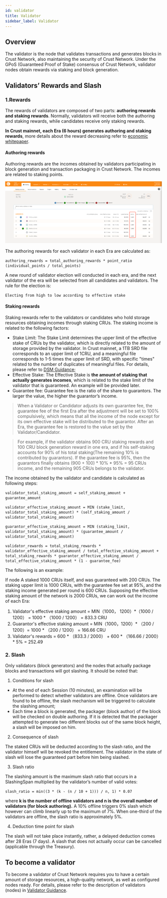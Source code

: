 ```yaml
---
id: validator
title: Validator
sidebar_label: Validator
---
```


## Overview

The validator is the node that validates transactions and generates blocks in Crust Network, also maintaining the security of Crust Network. Under the GPoS (Guaranteed Proof of Stake) consensus of Crust Network, validator nodes obtain rewards via staking and block generation.

## Validators’ Rewards and Slash

### 1.Rewards

The rewards of validators are composed of two parts: **authoring rewards and staking rewards**. Normally, validators will receive both the authoring and staking rewards, while candidates receive only staking rewards.

**In Crust mainnet, each Era (6 hours) generates authoring and staking rewards**, more details about the reward decreasing refer to [economic whitepaper](https://crust-data.oss-cn-shanghai.aliyuncs.com/crust-home/whitepapers/ecowhitepaper_en.pdf).

#### Authoring rewards

Authoring rewards are the incomes obtained by validators participating in block generation and transaction packaging in Crust Network. The incomes are related to staking points.

![staking_points](assets/gpos/staking_points.jpg)

The authoring rewards for each validator in each Era are calculated as:

```shell
authoring_rewards = total_authoring_rewards * point_ratio (individual_points / total_points)
```

A new round of validator election will conducted in each era, and the next validator of the era will be selected from all candidates and validators. The rule for the election is:

```shell
Electing from high to low according to effective stake 
```

#### Staking rewards

Staking rewards refer to the validators or candidates who hold storage resources obtaining incomes through staking CRUs. The staking income is related to the following factors:

- Stake Limit: The Stake Limit determines the upper limit of the effective stake of CRUs by the validator, which is directly related to the amount of storage provided by the validator. In Crust mainnet, a 1TB SRD file corresponds to an upper limit of 1CRU, and a meaningful file corresponds to 1-5 times the upper limit of SRD, with specific "times" related to the number of duplicates of meaningful files. For details, please refer to [DSM Guidance](DSM.md);
- Effective Stake: The Effective Stake is **the amount of staking that actually generates incomes**, which is related to the stake limit of the validator that is guaranteed. An example will be provided later.
- Guarantee fee: Guarantee fee is the ratio of the share to guarantors. The larger the value, the higher the guarantor’s income.

> When a Validator or Candidator adjusts its own guarantee fee, the guarantee fee of the first Era after the adjustment will be set to 100% compulsively, which means that all the income of the node except for its own effective stake will be distributed to the guarantor. After an Era, the guarantee fee is restored to the value set by the Validator/Candidator.

> For example, if the validator obtains 900 CRU staking rewards and 100 CRU block generation reward in one era, and if his self-staking accounts for 90% of his total staking(The remaining 10% is contributed by guarantors). If the guarantee fee is 95%, then the guarantors finally obtains (900 + 100) * 10% * 95% = 95 CRUs income, and the remaining 905 CRUs belongs to the validator.

The income obtained by the validator and candidate is calculated as following steps:

```shell
validator_total_staking_amount = self_staking_amount + guarantee_amount
```

```shell
validator_effective_staking_amount = MIN (stake_limit, validator_total_staking_amount) * (self_staking_amount / validator_total_staking_amount)
```

```shell
guarantor_effective_staking_amount = MIN (staking_limit, validator_total_staking_amount) * (guarantee_amount / validator_total_staking_amount)
```

```shell
validator_rewards = total_staking_rewards * validator_effective_staking_amount / total_effective_staking_amount + total_staking_rewards * guarantor_effective_staking_amount / total_effective_staking_amount * (1 - guarantee_fee)
```

The following is an example:

If node A staked 1000 CRUs itself, and was guaranteed with 200 CRUs. The staking upper limit is 1000 CRUs, with the guarantee fee set at 95%, and the staking income generated per round is 600 CRUs. Supposing the effective staking amount of the network is 2000 CRUs, we can work out the income of each Era:

1. Validator's effective staking amount = MIN（1000， 1200）*（1000 / 1200） = 1000 * （1000 / 1200） = 833.3 CRU
2. Guarantor's effective staking amount = MIN（1000，1200）* （200 / 1200）= 1000 * （200 / 1200） = 166.66 CRU
3. Validator's rewards = 600 * （833.3 / 2000） + 600 * （166.66 / 2000） * 5% = 252.49

### 2. Slash

Only validators (block generators) and the nodes that actually package blocks and transactions will got slashing. It should be noted that:

1. Conditions for slash

- At the end of each Session (10 minutes), an examination will be performed to detect whether validators are offline. Once validators are found to be offline, the slash mechanism will be triggered to calculate the slashing amount;
- Each time a block is generated, the packager (block author) of the block will be checked on double authoring. If it is detected that the packager attempted to generate two different blocks out of the same block height, a slash will be imposed on him.

2. Consequence of slash

The staked CRUs will be deducted according to the slash ratio, and the validator himself will be revoked the entitlement. The validator in the state of slash will lose the guaranteed part before him being slashed.

3. Slash ratio

The slashing amount is the maximum slash ratio that occurs in a SlashingSpan multiplied by the validator’s number of valid votes:

```shell
slash_ratio = min((3 * (k - (n / 10 + 1))) / n, 1) * 0.07
```

where **k is the number of offline validators and n is the overall number of validators (for block authoring).** A 10% offline triggers 0% slash which however can climb linearly up to the maximum of 7%. When one-third of the validators are offline, the slash ratio is approximately 5%.

4. Deduction time point for slash

The slash will not take place instantly, rather, a delayed deduction comes after 28 Eras (7 days). A slash that does not actually occur can be cancelled (applicable through the Treasury).

## To become a validator

To become a validator of Crust Network requires you to have a certain amount of storage resources, a high-quality network, as well as configured nodes ready. For details, please refer to the description of validators (nodes) in [Validator Guidance](validatorGuidance.md).
